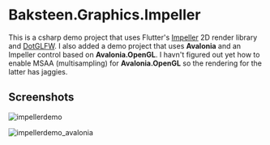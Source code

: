 # Baksteen.Graphics.Impeller

This is a csharp demo project that uses Flutter's [Impeller](https://github.com/flutter/engine/blob/main/impeller/toolkit/interop/README.md) 2D render library and [DotGLFW](https://github.com/dcronqvist/DotGLFW). I also added a demo project that uses **Avalonia** and an Impeller control based on **Avalonia.OpenGL**. I havn't figured out yet how to enable MSAA (multisampling) for **Avalonia.OpenGL** so the rendering for the latter has jaggies.

## Screenshots

![impellerdemo](https://github.com/user-attachments/assets/0ecbf80e-ed26-451a-8811-16ac2aecfd52)

![impellerdemo_avalonia](https://github.com/user-attachments/assets/f2ec0782-3c1c-4045-b73c-922692858d8b)
